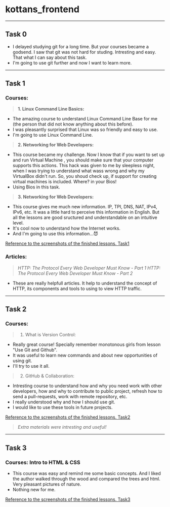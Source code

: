 # kottans_frontend
---------------------

## Task 0
- I delayed studying git for a long time. But your courses became a godsend. I saw that git was not hard for studing. Intresting and easy. That what I can say about this task. 
- I'm going to use git further and now I want to learn more.
----------------------

## Task 1

### Courses:

> __1. Linux Command Line Basics:__
- The amazing course to understand Linux Command Line Base for me (the person that did not know anything about this before).
- I was pleasantly surprised that Linux was so friendly and easy to use.
- I'm going to use Linux Command Line.
    
> __2. Networking for Web Developers:__
- This course became my challenge. Now I know that if you want to set up and run Virtual Machine , you should make sure that
    your computer supports this actions. This hack was given to me by sleepless night, when I was trying to understand what wass wrong
    and why my VirtualBox didn't run. So, you shoud check up, if support for creating virtual machines is included. Where? in your Bios!
- Using Bios in this task.

> __3. Networking for Web Developers:__
- This course gives me much new information. IP, TPI, DNS, NAT, IPv4, IPv6, etc.  It was a little hard to perceive this information
   in English. But all the lessons are good sructured and understandable on an intuitive level.
- It's cool now to understand how the Internet works.
- And I'm going to use this information...😈

[Reference to the screenshots of the finished lessons. Task1](/task1.md)


### Articles:
> _HTTP: The Protocol Every Web Developer Must Know - Part 1_
> _HTTP: The Protocol Every Web Developer Must Know - Part 2_
- These are really helpfull articles. It help to understand the concept of HTTP, its components and tools to using to view HTTP traffic.
----------------------

## Task 2

### Courses:

> 1. What is Version Control:
- Really great course! Specially remember monotonous girls from lesson "Use Git and Github". 
- It was useful to learn new commands and about new opportunities of using git.
- I'll try to use it all.

> 2. GitHub & Collaboration:
- Intresting course to understand how and why you need work with other developers, how  and why to contribute to public project, refresh how to send a pull-requests, work with remote repository, etc.
- I really understood why and how I should use git.
- I would like to use these tools in future projects. 

[Reference to the screenshots of the finished lessons. Task2](/task2.md)

> _Extra materials were intresting and useful!_
----------------------

## Task 3

### Courses: Intro to HTML & CSS
- This course was easy and remind me some basic concepts. And I liked the author walked through the wood  and compared the trees and html. Very pleasant pictures of nature.
- Nothing new for me.

[Reference to the screenshots of the finished lessons. Task3](/task3.md)
